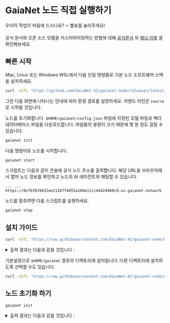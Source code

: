 # GaiaNet 노드 직접 실행하기

우리의 작업이 마음에 드시나요? ⭐ 별표를 눌러주세요!

공식 문서와 오픈 소스 모델을 커스터마이징하는 방법에 대해 [공식문서](https://docs.gaianet.ai/) 와 [매닝 이북](https://www.manning.com/liveprojectseries/open-source-llms-on-your-own-computer) 을 확인해보세요.

## 빠른 시작

Mac, Linux 또는 Windows WSL에서 다음 단일 명령줄로 기본 노드 소프트웨어 스택을 설치하세요.

```bash
curl -sSfL 'https://github.com/GaiaNet-AI/gaianet-node/releases/latest/download/install.sh' | bash
```

그런 다음 화면에 나타나는 안내에 따라 환경 경로를 설정하세요. 커맨드 라인은 `source`로 시작될 것입니다.

노드를 초기화합니다. `$HOME/gaianet/config.json` 파일에 지정된 모델 파일과 벡터 데이터베이스 파일을 다운로드합니다. 파일들의 용량이 크기 때문에 몇 분 정도 걸릴 수 있습니다.
```bash
gaianet init
```

다음 명령어로 노드를 시작합니다.

```bash
gaianet start
```

스크립트는 다음과 같이 콘솔에 공식 노드 주소를 출력합니다. 해당 URL을 브라우저에서 열어 노드 정보를 확인하고 노드의 AI 에이전트와 채팅할 수 있습니다.

```
... ... https://0xf63939431ee11267f4855a166e11cc44d24960c0.us.gaianet.network
```

노드를 멈추려면 다음 스크립트를 실행하세요.

```bash
gaianet stop
```

## 설치 가이드

```bash
curl -sSfL 'https://raw.githubusercontent.com/GaiaNet-AI/gaianet-node/main/install.sh' | bash
```

<details><summary> 출력 결과는 다음과 같을 것입니다 : </summary>

```console
[+] Downloading default config file ...
[+] Downloading nodeid.json ...
[+] Installing WasmEdge with wasi-nn_ggml plugin ...
Info: Detected Linux-x86_64
Info: WasmEdge Installation at /home/azureuser/.wasmedge
Info: Fetching WasmEdge-0.13.5
/tmp/wasmedge.2884467 ~/gaianet
######################################################################## 100.0%
~/gaianet
Info: Fetching WasmEdge-GGML-Plugin
Info: Detected CUDA version:
/tmp/wasmedge.2884467 ~/gaianet
######################################################################## 100.0%
~/gaianet
Installation of wasmedge-0.13.5 successful
WasmEdge binaries accessible
    The WasmEdge Runtime wasmedge version 0.13.5 is installed in /home/azureuser/.wasmedge/bin/wasmedge.
[+] Installing Qdrant binary...
    * Download Qdrant binary
################################################################################################## 100.0%
    * Initialize Qdrant directory
[+] Downloading the rag-api-server.wasm ...
################################################################################################## 100.0%
[+] Downloading dashboard ...
################################################################################################## 100.0%
```
</details>

기본설정으로 `$HOME/gaianet` 경로의 디렉토리에 설치됩니다. 다른 디렉토리에 설치하도록 선택할 수도 있습니다.

```bash
curl -sSfL 'https://raw.githubusercontent.com/GaiaNet-AI/gaianet-node/main/install.sh' | bash -s -- --base $HOME/gaianet.alt
```

## 노드 초기화 하기

```
gaianet init
```

<details><summary> 출력 결과는 다음과 같을 것입니다 : </summary>
```bash
[+] Downloading Llama-2-7b-chat-hf-Q5_K_M.gguf ...
############################################################################################################################## 100.0%############################################################################################################################## 100.0%
[+] Downloading all-MiniLM-L6-v2-ggml-model-f16.gguf ...
############################################################################################################################## 100.0%######################################기
```
gaianet start
```
<details><summary> 출력 결과는 다음과 같을 것입니다 : </summary>
```bash
[+] Starting Qdrant instance ...
    Qdrant instance started with pid: 39762
[+] Starting LlamaEdge API Server ...
    Run the following command to start the LlamaEdge API Server:
wasmedge --dir .:./dashboard --nn-preload default:GGML:AUTO:Llama-2-7b-chat-hf-Q5_K_M.gguf --nn-preload embedding:GGML:AUTO:all-MiniLM-L6-v2-ggml-model-f16.gguf rag-api-server.wasm --model-name Llama-2-7b-chat-hf-Q5_K_M,all-MiniLM-L6-v2-ggml-model-f16 --ctx-size 4096,384 --prompt-template llama-2-chat --qdrant-collection-name default --web-ui ./ --socket-addr 0.0.0.0:8080 --log-prompts --log-stat --rag-prompt "Use the following pieces of context to answer the user's question.\nIf you don't know the answer, just say that you don't know, don't try to make up an answer.\n----------------\n"
    LlamaEdge API Server started with pid: 39796
```
</details>

로컬 환경에서 사용하기 위해 노드를 시작하는 명령입니다. 이 경우 `localhost`를 통해서만 접근 가능하며 GaiaNet 도메인의 공개 URL에서는 사용할 수 없습니다.

```bash
gaianet start --local-only
```

다른 기본 경로에 설치된 노드를 시작할 수도 있습니다.

```bash
gaianet start --base $HOME/gaianet.alt
```

### 노드 중지하기

```bash
gaianet stop
```

<details><summary> 출력 결과는 다음과 같을 것입니다 :  </summary>
```bash
[+] Stopping WasmEdge, Qdrant and frpc ...
```
</details>

다른 대체경로에 설치된 노드를 중지하려면 다음 명령어를 사용합니다.

```bash
gaianet stop --base $HOME/gaianet.alt
```

### 설정 업데이트 하기

`gaianet config` 하위 명령을 사용하여 `config.json` 파일에 정의된 주요 필드들을 업데이트할 수 있습니다. 구성을 업데이트한 후에는 반드시 `gaianet init`을 다시 실행해야 합니다.

예를 들어 `chat` 필드를 업데이트하려면 다음 명령어를 사용할 수 있습니다 :

```bash
gaianet config --chat-url "https://huggingface.co/second-state/Llama-2-13B-Chat-GGUF/resolve/main/Llama-2-13b-chat-hf-Q5_K_M.gguf"
```
예를 들어 `chat_ctx_size` 필드를 업데이트하려면 다음 명령을 사용하세요 :

```bash
gaianet config --chat-ctx-size 5120
```

다음은 `config` 하위 명령의 모든 옵션입니다.

```console
$ gaianet config --help
Usage: gaianet config [OPTIONS]
Options:
  --chat-url <url>               Update the url of chat model.
  --chat-ctx-size <val>          Update the context size of chat model.
  --embedding-url <url>          Update the url of embedding model.
  --embedding-ctx-size <val>     Update the context size of embedding model.
  --prompt-template <val>        Update the prompt template of chat model.
  --port <val>                   Update the port of LlamaEdge API Server.
  --system-prompt <val>          Update the system prompt.
  --rag-prompt <val>             Update the rag prompt.
  --rag-policy <val>             Update the rag policy [Possible values: system-message, last-user-message].
  --reverse-prompt <val>         Update the reverse prompt.
  --domain <val>                 Update the domain of GaiaNet node.
  --snapshot <url>               Update the Qdrant snapshot.
  --qdrant-limit <val>           Update the max number of result to return.
  --qdrant-score-threshold <val> Update the minimal score threshold for the result.
  --base <path>                  The base directory of GaiaNet node.
  --help                         Show this help message
```

즐거운 사용 되세요!
